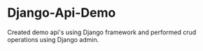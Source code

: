 # Django-Api-Demo
Created demo api's using Django framework and performed crud operations using Django admin.

